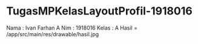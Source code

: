 # TugasMPKelasLayoutProfil-1918016
Nama : Ivan Farhan A
Nim : 1918016
Kelas : A
Hasil = /app/src/main/res/drawable/hasil.jpg
